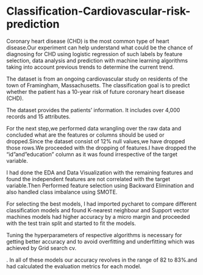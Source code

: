# Classification-Cardiovascular-risk-prediction
Coronary heart disease (CHD) is the most common type of heart disease.Our experiment can help understand what could be the chance of diagnosing for CHD using logistic regression of such labels by feature selection, data analysis and prediction with machine learning algorithms taking into account previous trends to determine the current trend.

The dataset is from an ongoing cardiovascular study on residents of the town of Framingham, Massachusetts. The classification goal is to predict whether the patient has a 10-year risk of future coronary heart disease (CHD).

The dataset provides the patients’ information. It includes over 4,000 records and 15 attributes.

For the next step,we performed data wrangling over the raw data and concluded what are the features or columns should be used or dropped.Since the dataset consist of 12% null values,we have dropped those rows.We proceeded with the dropping of features.I have dropped the “id”and”education” column as it was found irrespective of the target variable.

I had done the EDA and Data Visualization with the remaining features and found the independent features are not correlated with the target variable.Then Performed feature selection using Backward Elimination and also handled class imbalance using SMOTE.

For selecting the best models, I had imported pycharet to compare different classification models and found K-nearest neighbour and Support vector machines models had higher accuracy by a micro margin and proceeded with the test train split and started to fit the models.

Tuning the hyperparameters of respective algorithms is necessary for getting better accuracy and to avoid overfitting and underfitting which was achieved by Grid search cv.

. In all of these models our accuracy revolves in the range of 82 to 83%.and had calculated the evaluation metrics for each model.
